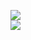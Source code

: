 [![](https://img.shields.io/badge/Made%20With-Github%20Spray-lightgrey.svg?style=for-the-badge&logo=github)](https://github.com/Annihil/github-spray#25341)  
[![](https://i.imgur.com/2DrTn0Z.gif)](https://github.com/Annihil/github-spray)